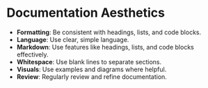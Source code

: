 # Documentation Aesthetics

*   **Formatting**: Be consistent with headings, lists, and code blocks.
*   **Language**: Use clear, simple language.
*   **Markdown**: Use features like headings, lists, and code blocks effectively.
*   **Whitespace**: Use blank lines to separate sections.
*   **Visuals**: Use examples and diagrams where helpful.
*   **Review**: Regularly review and refine documentation.
